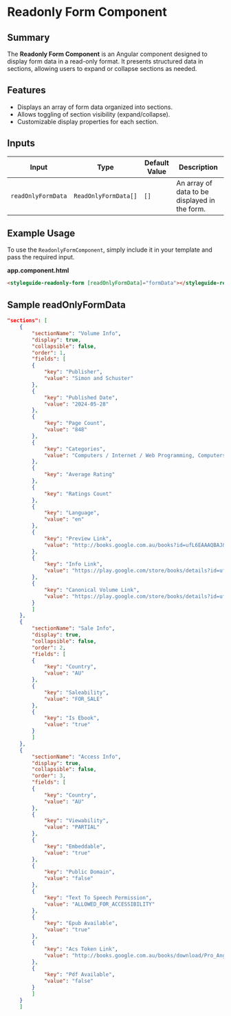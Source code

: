 # Readonly Form Component

## Summary

The **Readonly Form Component** is an Angular component designed to display form data in a read-only format. It presents structured data in sections, allowing users to expand or collapse sections as needed.

## Features

- Displays an array of form data organized into sections.
- Allows toggling of section visibility (expand/collapse).
- Customizable display properties for each section.

## Inputs

| Input               | Type               | Default Value              | Description                          |
|---------------------|--------------------|----------------------------|--------------------------------------|
| `readOnlyFormData`  | `ReadOnlyFormData[]` | `[]`                       | An array of data to be displayed in the form. |

## Example Usage

To use the `ReadonlyFormComponent`, simply include it in your template and pass the required input.

**app.component.html**

```html
<styleguide-readonly-form [readOnlyFormData]="formData"></styleguide-readonly-form>
```

## Sample readOnlyFormData
```json
"sections": [
    {
        "sectionName": "Volume Info",
        "display": true,
        "collapsible": false,
        "order": 1,
        "fields": [
        {
            "key": "Publisher",
            "value": "Simon and Schuster"
        },
        {
            "key": "Published Date",
            "value": "2024-05-28"
        },
        {
            "key": "Page Count",
            "value": "848"
        },
        {
            "key": "Categories",
            "value": "Computers / Internet / Web Programming, Computers / Languages / HTML, Computers / Languages / JavaScript"
        },
        {
            "key": "Average Rating"
        },
        {
            "key": "Ratings Count"
        },
        {
            "key": "Language",
            "value": "en"
        },
        {
            "key": "Preview Link",
            "value": "http://books.google.com.au/books?id=ufL6EAAAQBAJ&hl=&source=gbs_api"
        },
        {
            "key": "Info Link",
            "value": "https://play.google.com/store/books/details?id=ufL6EAAAQBAJ&source=gbs_api"
        },
        {
            "key": "Canonical Volume Link",
            "value": "https://play.google.com/store/books/details?id=ufL6EAAAQBAJ"
        }
        ]
    },
    {
        "sectionName": "Sale Info",
        "display": true,
        "collapsible": false,
        "order": 2,
        "fields": [
        {
            "key": "Country",
            "value": "AU"
        },
        {
            "key": "Saleability",
            "value": "FOR_SALE"
        },
        {
            "key": "Is Ebook",
            "value": "true"
        }
        ]
    },
    {
        "sectionName": "Access Info",
        "display": true,
        "collapsible": false,
        "order": 3,
        "fields": [
        {
            "key": "Country",
            "value": "AU"
        },
        {
            "key": "Viewability",
            "value": "PARTIAL"
        },
        {
            "key": "Embeddable",
            "value": "true"
        },
        {
            "key": "Public Domain",
            "value": "false"
        },
        {
            "key": "Text To Speech Permission",
            "value": "ALLOWED_FOR_ACCESSIBILITY"
        },
        {
            "key": "Epub Available",
            "value": "true"
        },
        {
            "key": "Acs Token Link",
            "value": "http://books.google.com.au/books/download/Pro_Angular_16-sample-epub.acsm?id=ufL6EAAAQBAJ&format=epub&output=acs4_fulfillment_token&dl_type=sample&source=gbs_api"
        },
        {
            "key": "Pdf Available",
            "value": "false"
        }
        ]
    }
    ]
```